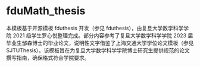 # fduMath_thesis
本模板基于开源模板 fduthesis 开发（参见 fduthesis），由复旦大学数学科学学院 2021 级学生罗心悦整理完成。部分内容参考了复旦大学数学科学学院 2023 届毕业生邹森博士的毕业论文，说明性文字借鉴了上海交通大学学位论文模板（参见 SJTUThesis）。该模板旨在为复旦大学数学科学学院博士研究生提供规范的论文撰写指南，确保格式符合学院要求。

